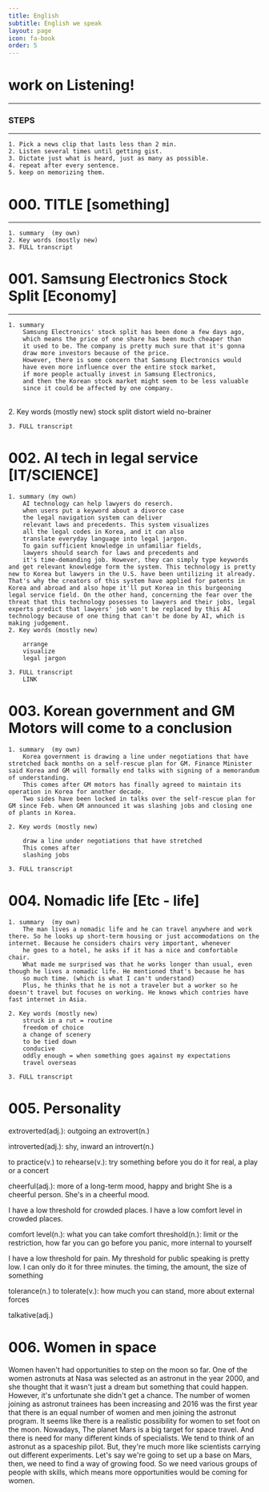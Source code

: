 ```yaml
---
title: English
subtitle: English we speak
layout: page
icon: fa-book
order: 5
---
```


# work on Listening!
***
### STEPS
***
    1. Pick a news clip that lasts less than 2 min.
    2. Listen several times until getting gist.
    3. Dictate just what is heard, just as many as possible.
    4. repeat after every sentence.
    5. keep on memorizing them.


# 000. TITLE [something]
***
    1. summary  (my own)
    2. Key words (mostly new)
    3. FULL transcript

# 001. Samsung Electronics Stock Split [Economy]
***
    1. summary
        Samsung Electronics' stock split has been done a few days ago,
        which means the price of one share has been much cheaper than
        it used to be. The company is pretty much sure that it's gonna
        draw more investors because of the price.
        However, there is some concern that Samsung Electronics would
        have even more influence over the entire stock market,
        if more people actually invest in Samsung Electronics,
        and then the Korean stock market might seem to be less valuable
        since it could be affected by one company.
<br>
    2. Key words (mostly new)
        stock split
        distort
        wield
        no-brainer

    3. FULL transcript

# 002. AI tech in legal service [IT/SCIENCE]
    1. summary (my own)
        AI technology can help lawyers do reserch.
        when users put a keyword about a divorce case
        the legal navigation system can deliver
        relevant laws and precedents. This system visualizes
        all the legal codes in Korea, and it can also
        translate everyday language into legal jargon.
        To gain sufficient knowledge in unfamiliar fields,
        lawyers should search for laws and precedents and
        it's time-demanding job. However, they can simply type keywords and get relevant knowledge form the system. This technology is pretty new to Korea but lawyers in the U.S. have been untilizing it already. That's why the creators of this system have applied for patents in Korea and abroad and also hope it'll put Korea in this burgeoning legal service field. On the other hand, concerning the fear over the threat that this technology posesses to lawyers and their jobs, legal experts predict that lawyers' job won't be replaced by this AI technology because of one thing that can't be done by AI, which is making judgement.
    2. Key words (mostly new)

        arrange
        visualize
        legal jargon

    3. FULL transcript
        LINK

# 003. Korean government and GM Motors will come to a conclusion

    1. summary  (my own)
        Korea government is drawing a line under negotiations that have stretched back months on a self-rescue plan for GM. Finance Minister said Korea and GM will formally end talks with signing of a memorandum of understanding.
        This comes after GM motors has finally agreed to maintain its operation in Korea for another decade.
        Two sides have been locked in talks over the self-rescue plan for GM since Feb. when GM announced it was slashing jobs and closing one of plants in Korea.

    2. Key words (mostly new)

        draw a line under negotiations that have stretched
        This comes after
        slashing jobs

    3. FULL transcript

# 004. Nomadic life [Etc - life]
    1. summary  (my own)
        The man lives a nomadic life and he can travel anywhere and work there. So he looks up short-term housing or just accommodations on the internet. Because he considers chairs very important, whenever
        he goes to a hotel, he asks if it has a nice and comfortable chair.
        What made me surprised was that he works longer than usual, even though he lives a nomadic life. He mentioned that's because he has
        so much time. (which is what I can't understand)
        Plus, he thinks that he is not a traveler but a worker so he doesn't travel but focuses on working. He knows which contries have fast internet in Asia.

    2. Key words (mostly new)
        struck in a rut = routine
        freedom of choice
        a change of scenery
        to be tied down
        conducive
        oddly enough = when something goes against my expectations
        travel overseas

    3. FULL transcript


# 005. Personality
extroverted(adj.): outgoing
an extrovert(n.)

introverted(adj.): shy, inward
an introvert(n.)

to practice(v.)
to rehearse(v.): try something before you do it for real, a play or a concert

cheerful(adj.): more of a long-term mood, happy and bright
She is a cheerful person.
She's in a cheerful mood.

I have a low threshold for crowded places.
I have a low comfort level in crowded places.

comfort level(n.): what you can take
comfort threshold(n.): limit or the restriction, how far you can go before you panic, more internal to yourself

I have a low threshold for pain.
My threshold for public speaking is pretty low. I can only do it for three minutes.
the timing, the amount, the size of something

tolerance(n.)
to tolerate(v.): how much you can stand, more about external forces

talkative(adj.)

# 006. Women in space

Women haven't had opportunities to step on the moon so far. One of the women astronuts at Nasa was selected as an astronut in the year 2000, and she thought that it wasn't just a dream but something that could happen. However, it's unfortunate she didn't get a chance. The number of women joining as astronut trainees has been increasing and 2016 was the first year that there is an equal number of women and men joining the astronut program. It seems like there is a realistic possibility for women to set foot on the moon. Nowadays, The planet Mars is a big target for space travel. And there is need for many different kinds of specialists. We tend to think of an astronut as a spaceship pilot. But, they're much more like scientists carrying out different experiments.
Let's say we're going to set up a base on Mars, then, we need to find a way of growing food. So we need various groups of people with skills, which means more opportunities would be coming for women.
